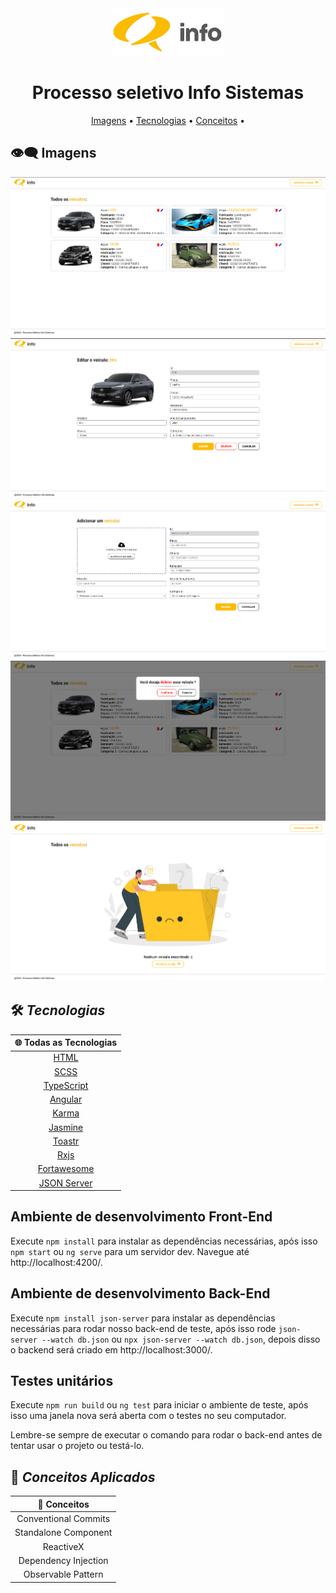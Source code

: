 <div align="center"> 
  <img alt="info-sistemas-logo" src="/src/assets/pngs/info-logo.png" />  
</div>

<div align="center"> 
  <h1>Processo seletivo Info Sistemas</h1>
</div>

<p align="center"> 
 <a href="#eye_speech_bubble-imagens">Imagens</a> •
 <a href="#hammer_and_wrench-tecnologias">Tecnologias</a> • 
 <a href="#brain-conceitos-aplicados">Conceitos</a> •
</p>

## :eye_speech_bubble: **Imagens**

<div align="center"> 
   <img alt="project-image" src="/public/all-vehicles.png" />  
   <img alt="project-image" src="/public/edit-vehicle.png" />  
   <img alt="project-image" src="/public/new-vehicle.png" />  
   <img alt="project-image" src="/public/confirm-dialog.png" />  
   <img alt="project-image" src="/public/no-data.png" />  
</div>

## :hammer_and_wrench: _Tecnologias_

<div align="center">

|         :globe_with_meridians: Todas as Tecnologias          | 
| :----------------------------------------------------------: |  
|    [HTML](https://www.w3schools.com/html/)                   |    
|          [SCSS](https://sass-lang.com/)                      | 
|  [TypeScript](https://www.typescriptlang.org/)               |
|          [Angular](https://angular.dev/)                     |  
|  [Karma](https://karma-runner.github.io/latest/index.html)   |   
|        [Jasmine](https://jasmine.github.io/)                 |   
|    [Toastr](https://www.npmjs.com/package/ngx-toastr)        |   
|              [Rxjs](https://rxjs.dev/)                       |   
|      [Fortawesome](https://fontawesome.com/)                 |   
|      [JSON Server](https://www.npmjs.com/package/json-server)                 |   

</div>

## Ambiente de desenvolvimento Front-End

Execute `npm install` para instalar as dependências necessárias, após isso `npm start` ou `ng serve` para um servidor dev. Navegue até http://localhost:4200/.

## Ambiente de desenvolvimento Back-End

Execute `npm install json-server` para instalar as dependências necessárias para rodar nosso back-end de teste, após isso rode `json-server --watch db.json` ou  `npx json-server --watch db.json`, depois disso o backend será criado em http://localhost:3000/.

## Testes unitários 

Execute `npm run build` ou `ng test` para iniciar o ambiente de teste, após isso uma janela nova será aberta com o testes no seu computador.

Lembre-se sempre de executar o comando para rodar o back-end antes de tentar usar o projeto ou testá-lo.

## :brain: _Conceitos Aplicados_
<div align="center">
  
|         🧠 Conceitos                  |   
| :----------------------------------:  |   
|    Conventional Commits               |  
|    Standalone Component               |                         
|    ReactiveX                          |
|    Dependency Injection               |
|    Observable Pattern                 | 

</div>

